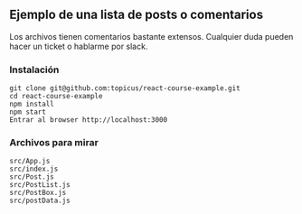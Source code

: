 ## Ejemplo de una lista de posts o comentarios
Los archivos tienen comentarios bastante extensos. Cualquier duda pueden hacer un ticket o hablarme por slack.

### Instalación
```
git clone git@github.com:topicus/react-course-example.git
cd react-course-example
npm install
npm start
Entrar al browser http://localhost:3000
```

### Archivos para mirar
```
src/App.js
src/index.js
src/Post.js
src/PostList.js
src/PostBox.js
src/postData.js
```
